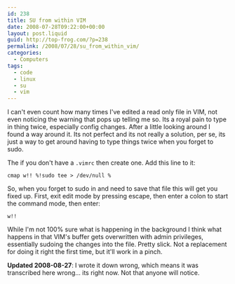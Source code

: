 ```yaml
---
id: 238
title: SU from within VIM
date: 2008-07-28T09:22:00+00:00
layout: post.liquid
guid: http://top-frog.com/?p=238
permalink: /2008/07/28/su_from_within_vim/
categories:
  - Computers
tags:
  - code
  - linux
  - su
  - vim
---
```

I can't even count how many times I've edited a read only file in VIM, not even noticing the warning that pops up telling me so. Its a royal pain to type in thing twice, especially config changes. After a little looking around I found a way around it. Its not perfect and its not really a solution, per se, its just a way to get around having to type things twice when you forget to sudo.

The if you don't have a `.vimrc` then create one. Add this line to it:

``` viml
cmap w!! %!sudo tee > /dev/null %
```

So, when you forget to sudo in and need to save that file this will get you fixed up. First, exit edit mode by pressing escape, then enter a colon to start the command mode, then enter:

``` viml
w!!
```

While I'm not 100% sure what is happening in the background I think what happens in that VIM's buffer gets overwritten with admin privileges, essentially sudoing the changes into the file. Pretty slick. Not a replacement for doing it right the first time, but it'll work in a pinch.

**Updated 2008-08-27**: I wrote it down wrong, which means it was transcribed here wrong… its right now. Not that anyone will notice.
